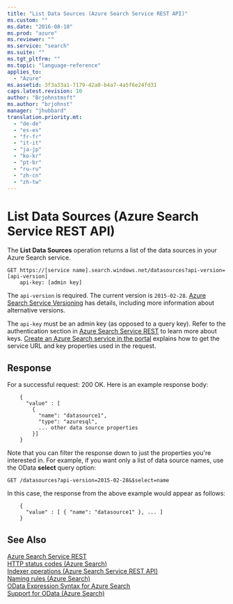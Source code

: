 ```yaml
---
title: "List Data Sources (Azure Search Service REST API)"
ms.custom: ""
ms.date: "2016-08-10"
ms.prod: "azure"
ms.reviewer: ""
ms.service: "search"
ms.suite: ""
ms.tgt_pltfrm: ""
ms.topic: "language-reference"
applies_to: 
  - "Azure"
ms.assetid: 3f3a33a1-7179-42a0-b4a7-4a5f6e24fd31
caps.latest.revision: 10
author: "Brjohnstmsft"
ms.author: "brjohnst"
manager: "jhubbard"
translation.priority.mt: 
  - "de-de"
  - "es-es"
  - "fr-fr"
  - "it-it"
  - "ja-jp"
  - "ko-kr"
  - "pt-br"
  - "ru-ru"
  - "zh-cn"
  - "zh-tw"
---
```

# List Data Sources (Azure Search Service REST API)
  The **List Data Sources** operation returns a list of the data sources in your Azure Search service.  
  
```  
GET https://[service name].search.windows.net/datasources?api-version=[api-version]  
    api-key: [admin key]  
```  
  
 The `api-version` is required. The current version is `2015-02-28`. [Azure Search Service Versioning](../Topic/Azure%20Search%20Service%20Versioning.md) has details, including more information about alternative versions.  
  
 The `api-key` must be an admin key (as opposed to a query key). Refer to the authentication section in [Azure Search Service REST](service-rest.md) to learn more about keys. [Create an Azure Search service in the portal](http://azure.microsoft.com/en-us/documentation/articles/search-create-service-portal/) explains how to get the service URL and key properties used in the request.  
  
## Response  
 For a successful request: 200 OK. Here is an example response body:  
  
```  
    {  
      "value" : [  
        {  
          "name": "datasource1",  
          "type": "azuresql",  
          ... other data source properties  
        }]  
    }  
```  
  
 Note that you can filter the response down to just the properties you're interested in. For example, if you want only a list of data source names, use the OData **select** query option:  
  
```  
GET /datasources?api-version=2015-02-28&$select=name  
```  
  
 In this case, the response from the above example would appear as follows:  
  
```  
    {  
      "value" : [ { "name": "datasource1" }, ... ]  
    }  
```  
  
## See Also  
 [Azure Search Service REST](service-rest.md)   
 [HTTP status codes &#40;Azure Search&#41;](http-status-codes.md)   
 [Indexer operations &#40;Azure Search Service REST API&#41;](indexer-operations.md)   
 [Naming rules &#40;Azure Search&#41;](naming-rules.md)   
 [OData Expression Syntax for Azure Search](odata-expression-syntax-for-azure-search.md)   
 [Support for OData &#40;Azure Search&#41;](support-for-odata.md)  
  
  